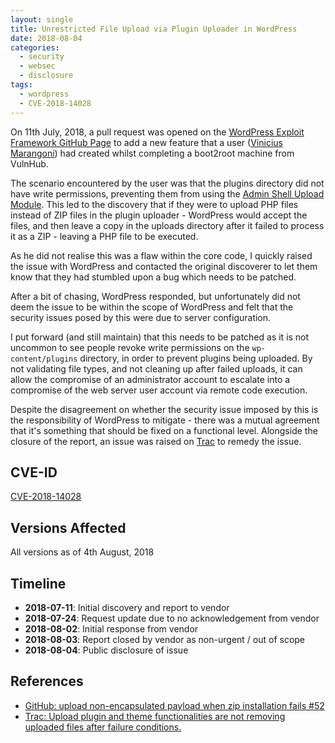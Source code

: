 ```yaml
---
layout: single
title: Unrestricted File Upload via Plugin Uploader in WordPress
date: 2018-08-04
categories:
  - security
  - websec
  - disclosure
tags:
  - wordpress
  - CVE-2018-14028
---
```

On 11th July, 2018, a pull request was opened on the [WordPress Exploit Framework GitHub Page](https://github.com/rastating/wordpress-exploit-framework/pull/52) to add a new feature that a user ([Vinicius Marangoni](https://github.com/viniciusmarangoni)) had created whilst completing a boot2root machine from VulnHub.

The scenario encountered by the user was that the plugins directory did not have write permissions, preventing them from using the [Admin Shell Upload Module](https://github.com/rastating/wordpress-exploit-framework/blob/development/lib/wpxf/modules/exploit/shell/admin_shell_upload.rb). This led to the discovery that if they were to upload PHP files instead of ZIP files in the plugin uploader - WordPress would accept the files, and then leave a copy in the uploads directory after it failed to process it as a ZIP - leaving a PHP file to be executed.

 As he did not realise this was a flaw within the core code, I quickly raised the issue with WordPress and contacted the original discoverer to let them know that they had stumbled upon a bug which needs to be patched.

 After a bit of chasing, WordPress responded, but unfortunately did not deem the issue to be within the scope of WordPress and felt that the security issues posed by this were due to server configuration.

 I put forward (and still maintain) that this needs to be patched as it is not uncommon to see people revoke write permissions on the `wp-content/plugins` directory, in order to prevent plugins being uploaded. By not validating file types, and not cleaning up after failed uploads, it can allow the compromise of an administrator account to escalate into a compromise of the web server user account via remote code execution.

Despite the disagreement on whether the security issue imposed by this is the responsibility of WordPress to mitigate - there was a mutual agreement that it's something that should be fixed on a functional level. Alongside the closure of the report, an issue was raised on [Trac](https://core.trac.wordpress.org/ticket/44710) to remedy the issue.

CVE-ID
------
[CVE-2018-14028](https://cve.mitre.org/cgi-bin/cvename.cgi?name=CVE-2018-14028)

Versions Affected
-----------------
All versions as of 4th August, 2018

Timeline
--------
* **2018-07-11**: Initial discovery and report to vendor
* **2018-07-24**: Request update due to no acknowledgement from vendor
* **2018-08-02**: Initial response from vendor
* **2018-08-03**: Report closed by vendor as non-urgent / out of scope
* **2018-08-04**: Public disclosure of issue

References
----------
* [GitHub: upload non-encapsulated payload when zip installation fails #52](https://github.com/rastating/wordpress-exploit-framework/pull/52)
* [Trac: Upload plugin and theme functionalities are not removing uploaded files after failure conditions.](https://core.trac.wordpress.org/ticket/44710)
